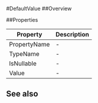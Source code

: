 #DefaultValue
##Overview



##Properties
<table class="table table-condensed table-bordered">
    <thead>
<tr>
<th>Property</th>
<th>Description</th>
</tr>
</thead>
<tbody>
<tr><td>PropertyName</td><td> - </td></tr>
<tr><td>TypeName</td><td> - </td></tr>
<tr><td>IsNullable</td><td> - </td></tr>
<tr><td>Value</td><td> - </td></tr>
</tbody></table>



## See also

